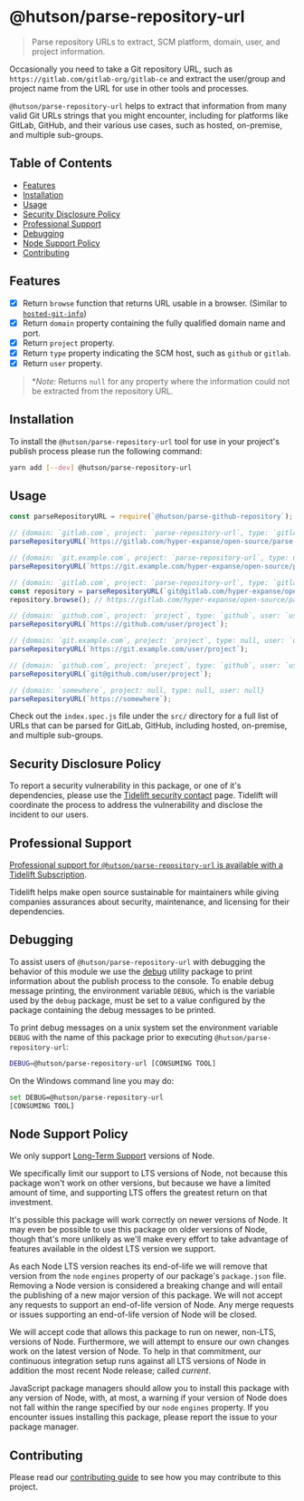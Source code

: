 # @hutson/parse-repository-url

> Parse repository URLs to extract, SCM platform, domain, user, and project information.

Occasionally you need to take a Git repository URL, such as `https://gitlab.com/gitlab-org/gitlab-ce` and extract the user/group and project name from the URL for use in other tools and processes.

`@hutson/parse-repository-url` helps to extract that information from many valid Git URLs strings that you might encounter, including for platforms like GitLab, GitHub, and their various use cases, such as hosted, on-premise, and multiple sub-groups.

## Table of Contents
<!-- START doctoc generated TOC please keep comment here to allow auto update -->
<!-- DON'T EDIT THIS SECTION, INSTEAD RE-RUN doctoc TO UPDATE -->


- [Features](#features)
- [Installation](#installation)
- [Usage](#usage)
- [Security Disclosure Policy](#security-disclosure-policy)
- [Professional Support](#professional-support)
- [Debugging](#debugging)
- [Node Support Policy](#node-support-policy)
- [Contributing](#contributing)

<!-- END doctoc generated TOC please keep comment here to allow auto update -->

## Features

* [x] Return `browse` function that returns URL usable in a browser. (Similar to [`hosted-git-info`](https://github.com/npm/hosted-git-info/blob/5d2cc4a8c93012387a86a0afa1384ccf7ac31084/README.md#methods))
* [x] Return `domain` property containing the fully qualified domain name and port.
* [x] Return `project` property.
* [x] Return `type` property indicating the SCM host, such as `github` or `gitlab`.
* [x] Return `user` property.

> **Note:* Returns `null` for any property where the information could not be extracted from the repository URL.

## Installation

To install the `@hutson/parse-repository-url` tool for use in your project's publish process please run the following command:

```bash
yarn add [--dev] @hutson/parse-repository-url
```

## Usage

```javascript
const parseRepositoryURL = require(`@hutson/parse-github-repository`);

// {domain: `gitlab.com`, project: `parse-repository-url`, type: `gitlab`, user: `hyper-expanse/open-source`}
parseRepositoryURL(`https://gitlab.com/hyper-expanse/open-source/parse-repository-url`);

// {domain: `git.example.com`, project: `parse-repository-url`, type: null, user: `hyper-expanse/open-source`}
parseRepositoryURL(`https://git.example.com/hyper-expanse/open-source/parse-repository-url`);

// {domain: `gitlab.com`, project: `parse-repository-url`, type: `gitlab`, user: `hyper-expanse/open-source`}
const repository = parseRepositoryURL(`git@gitlab.com/hyper-expanse/open-source/parse-repository-url`);
repository.browse(); // https://gitlab.com/hyper-expanse/open-source/parse-repository-url

// {domain: `github.com`, project: `project`, type: `github`, user: `user`}
parseRepositoryURL(`https://github.com/user/project`);

// {domain: `git.example.com`, project: `project`, type: null, user: `user`}
parseRepositoryURL(`https://git.example.com/user/project`);

// {domain: `github.com`, project: `project`, type: `github`, user: `user`}
parseRepositoryURL(`git@github.com/user/project`);

// {domain: `somewhere`, project: null, type: null, user: null}
parseRepositoryURL(`https://somewhere`);
```

Check out the `index.spec.js` file under the `src/` directory for a full list of URLs that can be parsed for GitLab, GitHub, including hosted, on-premise, and multiple sub-groups.

## Security Disclosure Policy

To report a security vulnerability in this package, or one of it's dependencies, please use the [Tidelift security contact](https://tidelift.com/security) page. Tidelift will coordinate the process to address the vulnerability and disclose the incident to our users.

## Professional Support

[Professional support for `@hutson/parse-repository-url` is available with a Tidelift Subscription](https://tidelift.com/subscription/pkg/npm-hutson-parse-repository-url?utm_source=npm--hutson-parse-repository-url&utm_medium=referral&utm_campaign=readme).

Tidelift helps make open source sustainable for maintainers while giving companies assurances about security, maintenance, and licensing for their dependencies.

## Debugging

To assist users of `@hutson/parse-repository-url` with debugging the behavior of this module we use the [debug](https://www.npmjs.com/package/debug) utility package to print information about the publish process to the console. To enable debug message printing, the environment variable `DEBUG`, which is the variable used by the `debug` package, must be set to a value configured by the package containing the debug messages to be printed.

To print debug messages on a unix system set the environment variable `DEBUG` with the name of this package prior to executing `@hutson/parse-repository-url`:

```bash
DEBUG=@hutson/parse-repository-url [CONSUMING TOOL]
```

On the Windows command line you may do:

```bash
set DEBUG=@hutson/parse-repository-url
[CONSUMING TOOL]
```

## Node Support Policy

We only support [Long-Term Support](https://github.com/nodejs/LTS) versions of Node.

We specifically limit our support to LTS versions of Node, not because this package won't work on other versions, but because we have a limited amount of time, and supporting LTS offers the greatest return on that investment.

It's possible this package will work correctly on newer versions of Node. It may even be possible to use this package on older versions of Node, though that's more unlikely as we'll make every effort to take advantage of features available in the oldest LTS version we support.

As each Node LTS version reaches its end-of-life we will remove that version from the `node` `engines` property of our package's `package.json` file. Removing a Node version is considered a breaking change and will entail the publishing of a new major version of this package. We will not accept any requests to support an end-of-life version of Node. Any merge requests or issues supporting an end-of-life version of Node will be closed.

We will accept code that allows this package to run on newer, non-LTS, versions of Node. Furthermore, we will attempt to ensure our own changes work on the latest version of Node. To help in that commitment, our continuous integration setup runs against all LTS versions of Node in addition the most recent Node release; called _current_.

JavaScript package managers should allow you to install this package with any version of Node, with, at most, a warning if your version of Node does not fall within the range specified by our `node` `engines` property. If you encounter issues installing this package, please report the issue to your package manager.

## Contributing

Please read our [contributing guide](https://gitlab.com/hyper-expanse/open-source/parse-repository-url/blob/master/CONTRIBUTING.md) to see how you may contribute to this project.
